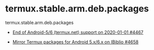 # termux.stable.arm.deb.packages
termux.stable.arm.deb.packages

  * [End of Android-5/6 (termux.net) support on 2020-01-01 #4467](https://github.com/termux/termux-packages/issues/4467)

  * [Mirror Termux packages for Android 5.x/6.x on IBiblio #4658](https://github.com/termux/termux-packages/issues/4658)
